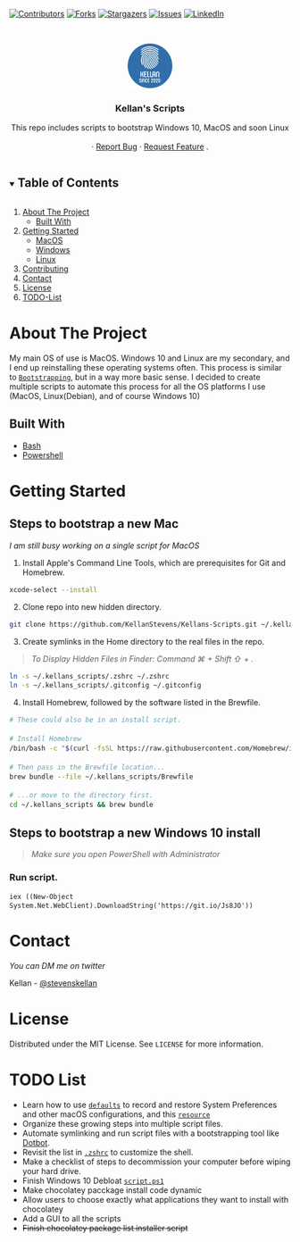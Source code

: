<!--
*** I'm using markdown "reference style" links for readability.
*** Reference links are enclosed in brackets [ ] instead of parentheses ( ).
*** See the bottom of this document for the declaration of the reference variables
*** for contributors-url, forks-url, etc. This is an optional, concise syntax you may use.
*** https://www.markdownguide.org/basic-syntax/#reference-style-links
-->
<!-- PROJECT SHIELDS -->
[![Contributors][contributors-shield]][contributors-url]
[![Forks][forks-shield]][forks-url]
[![Stargazers][stars-shield]][stars-url]
[![Issues][issues-shield]][issues-url]
[![LinkedIn][twitter-shield]][twitter-url]
<!-- [![MIT License][license-shield]][license-url] -->

<!-- PROJECT LOGO -->
<br />
<p align="center">
  <a href="https://github.com/KellanStevens/Kellans-Scripts">
    <img src="Images/logo.png" alt="Logo" width="80" height="80">
  </a>

  <h3 align="center">Kellan's Scripts</h3>

  <p align="center">
    This repo includes scripts to bootstrap Windows 10, MacOS and soon Linux
    <br />
    <br />
    ·
    <a href="https://github.com/KellanStevens/Kellans-Scripts/issues">Report Bug</a>
    ·
    <a href="https://github.com/KellanStevens/Kellans-Scripts/issues">Request Feature</a>
    .
  </p>
</p>

<!-- TABLE OF CONTENTS -->
<details open="open">
  <summary><h2 style="display: inline-block">Table of Contents</h2></summary>
  <ol>
    <li>
      <a href="#about-the-project">About The Project</a>
      <ul>
        <li><a href="#built-with">Built With</a></li>
      </ul>
    </li>
    <li>
      <a href="#getting-started">Getting Started</a>
      <ul>
        <li><a href="#steps-to-bootstrap-a-new-mac">MacOS</a></li>
        <li><a href="#steps-to-bootstrap-a-new-windows-10-install">Windows</a></li>
        <li><a href="#steps-to-bootstrap-a-new-debian-install">Linux</a></li>
      </ul>
    </li>
    <!-- <li><a href="#usage">Usage</a></li> -->
    <li><a href="#Contributing">Contributing</a></li>
    <li><a href="#contact">Contact</a></li>
    <li><a href="#license">License</a></li>
    <li><a href="#todo-list">TODO-List</a></li>
    <!-- <li><a href="#acknowledgements">Acknowledgements</a></li> -->
  </ol>
</details>



<!-- ABOUT THE PROJECT -->
# About The Project
My main OS of use is MacOS. Windows 10 and Linux are my secondary, and I end up reinstalling these operating systems often. This process is similar to [`Bootstrapping`](https://www.techopedia.com/definition/3328/bootstrap), but in a way more basic sense. 
I decided to create multiple scripts to automate this process for all the OS platforms I use (MacOS, Linux(Debian), and of course Windows 10)

<!-- BUILT WITH -->
## Built With

* [Bash]()
* [Powershell]()

<!-- MACOS -->
# Getting Started
## Steps to bootstrap a new Mac
*I am still busy working on a single script for MacOS*
1. Install Apple's Command Line Tools, which are prerequisites for Git and Homebrew.

```zsh
xcode-select --install
```
2. Clone repo into new hidden directory.

```bash
git clone https://github.com/KellanStevens/Kellans-Scripts.git ~/.kellans_scripts
```

3. Create symlinks in the Home directory to the real files in the repo.
> *To Display Hidden Files in Finder: Command ⌘ + Shift ⇧ + .*

```zsh
ln -s ~/.kellans_scripts/.zshrc ~/.zshrc
ln -s ~/.kellans_scripts/.gitconfig ~/.gitconfig
```

4. Install Homebrew, followed by the software listed in the Brewfile.

```zsh
# These could also be in an install script.

# Install Homebrew
/bin/bash -c "$(curl -fsSL https://raw.githubusercontent.com/Homebrew/install/HEAD/install.sh)"

# Then pass in the Brewfile location...
brew bundle --file ~/.kellans_scripts/Brewfile

# ...or move to the directory first.
cd ~/.kellans_scripts && brew bundle
```
<!-- WINDOWS 10 -->
## Steps to bootstrap a new Windows 10 install

> *Make sure you open PowerShell with Administrator*

### Run script.
````pwsh
iex ((New-Object System.Net.WebClient).DownloadString('https://git.io/Js8JO'))
````

<!-- CONTACT -->
# Contact

*You can DM me on twitter*

Kellan - [@stevenskellan](https://twitter.com/stevenskellan)
<!-- LICENSE -->
# License
Distributed under the MIT License. See `LICENSE` for more information.
<!-- TODO LIST -->
# TODO List

- Learn how to use [`defaults`](https://macos-defaults.com/#%F0%9F%99%8B-what-s-a-defaults-command) to record and restore System Preferences and other macOS configurations, and this [`resource`](https://github.com/mathiasbynens/dotfiles/blob/main/.macos)
- Organize these growing steps into multiple script files.
- Automate symlinking and run script files with a bootstrapping tool like [Dotbot](https://github.com/anishathalye/dotbot).
- Revisit the list in [`.zshrc`](.zshrc) to customize the shell.
- Make a checklist of steps to decommission your computer before wiping your hard drive.
- Finish Windows 10 Debloat [`script.ps1`](script.ps1)
- Make chocolatey pacckage install code dynamic
- Allow users to choose exactly what applications they want to install with chocolatey
- Add a GUI to all the scripts
- ~~Finish chocolatey package list installer script~~

[contributors-shield]: https://img.shields.io/github/contributors/KellanStevens/Kellans-Scripts.svg?style=for-the-badge
[contributors-url]: https://github.com/KellanStevens/Kellans-Scripts/graphs/contributors
[forks-shield]: https://img.shields.io/github/forks/KellanStevens/Kellans-Scripts.svg?style=for-the-badge
[forks-url]: https://github.com/KellanStevens/Kellans-Scripts/network/members
[stars-shield]: https://img.shields.io/github/stars/KellanStevens/Kellans-Scripts.svg?style=for-the-badge
[stars-url]: https://github.com/KellanStevens/Kellans-Scripts/stargazers
[issues-shield]: https://img.shields.io/github/issues/KellanStevens/Kellans-Scripts.svg?style=for-the-badge
[issues-url]: https://github.com/KellanStevens/Kellans-Scripts/issues
[twitter-shield]: https://img.shields.io/twitter/follow/stevenskellan?style=for-the-badge
[twitter-url]: https://twitter.com/stevenskellan/
[license-shield]: https://img.shields.io/github/license/github_username/repo.svg?style=for-the-badge
[license-url]: https://github.com/KellanStevens/Kellans-Scripts/blob/main/LICENSE